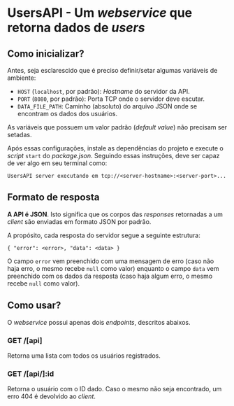 # UsersAPI - Um _webservice_ que retorna dados de _users_

## Como inicializar?
Antes, seja esclarescido que é preciso definir/setar algumas variáveis de ambiente:

- ```HOST``` (```localhost```, por padrão): _Hostname_ do servidor da API.
- ```PORT``` (```8080```, por padrão): Porta TCP onde o servidor deve escutar.
- ```DATA_FILE_PATH```: Caminho (absoluto) do arquivo JSON onde se encontram os dados dos usuários.

As variáveis que possuem um valor padrão (_default value_) não precisam ser setadas.

Após essas configurações, instale as dependências do projeto e execute o _script_ ```start``` do _package.json_. Seguindo essas instruções, deve ser capaz de ver algo em seu terminal como:

```
UsersAPI server executando em tcp://<server-hostname>:<server-port>...
```

## Formato de resposta
**A API é JSON**. Isto significa que os corpos das _responses_ retornadas a um _client_ são enviadas em formato JSON por padrão.

A propósito, cada resposta do servidor segue a seguinte estrutura:

```
{ "error": <error>, "data": <data> }
```

O campo ```error``` vem preenchido com uma mensagem de erro (caso não haja erro, o mesmo recebe ```null``` como valor) enquanto o campo ```data``` vem preenchido com os dados da resposta (caso haja algum erro, o mesmo recebe ```null``` como valor).

## Como usar?
O _webservice_ possui apenas dois _endpoints_, descritos abaixos.

### GET /[api]
Retorna uma lista com todos os usuários registrados.

### GET /[api/]:id
Retorna o usuário com o ID dado. Caso o mesmo não seja encontrado, um erro 404 é devolvido ao _client_.
